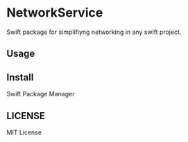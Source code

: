 # NetworkService
Swift package for simplifiyng networking in any swift project. 

## Usage

## Install
Swift Package Manager

## LICENSE
MIT License
